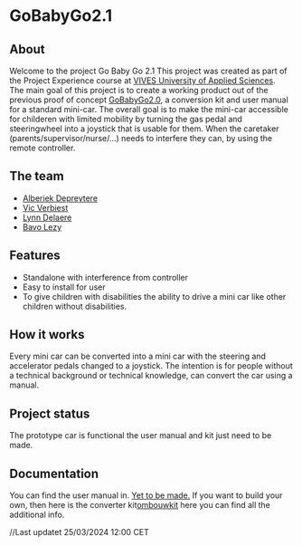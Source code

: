 # GoBabyGo2.1

## About

Welcome to the project Go Baby Go 2.1
This project was created as part of the Project Experience course at [VIVES University of Applied Sciences](https://www.vives.be/en).  
The main goal of this project is to create a working product out of the previous proof of concept [GoBabyGo2.0](https://github.com/vives-project-xp/GoBabyGo2.0), a conversion kit and user manual for a standard mini-car.
The overall goal is to make the mini-car accessible for childeren with limited mobility by turning the gas pedal and steeringwheel into a joystick that is usable for them. When the caretaker (parents/supervisor/nurse/...) needs to interfere they can, by using the remote controller.

## The team

- [Alberiek Depreytere](https://github.com/AlberiekDepreytere)
- [Vic Verbiest](https://github.com/Vic-Verbiest)
- [Lynn Delaere](https://github.com/LynnDelaere)
- [Bavo Lezy](https://github.com/bavolezy)

## Features

- Standalone with interference from controller
- Easy to install for user
- To give children with disabilities the ability to drive a mini car like other children without disabilities.

## How it works

Every mini car can be converted into a mini car with the steering and accelerator pedals changed
to a joystick. The intention is for people without a technical background or
technical knowledge, can convert the car using a manual.

## Project status

The prototype car is functional the user manual and kit just need to be made.

## Documentation

 You can find the user manual in. [Yet to be made.]()
 If you want to build your own, then here is the converter kit[ombouwkit](/Documentation/Ombouwkit.md) here you can find all the additional info.

//Last updatet 25/03/2024 12:00 CET
